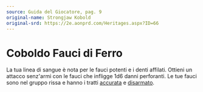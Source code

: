 ```yaml
---
source: Guida del Giocatore, pag. 9
original-name: Strongjaw Kobold
original-srd: https://2e.aonprd.com/Heritages.aspx?ID=66
---
```


# Coboldo Fauci di Ferro

La tua linea di sangue è nota per le fauci potenti e i denti affilati. Ottieni
un attacco senz'armi con le fauci che infligge 1d6 danni perforanti. Le tue
fauci sono nel gruppo rissa e hanno i tratti [accurata](/tratti/accurata) e
[disarmato](/tratti/disarmato).
